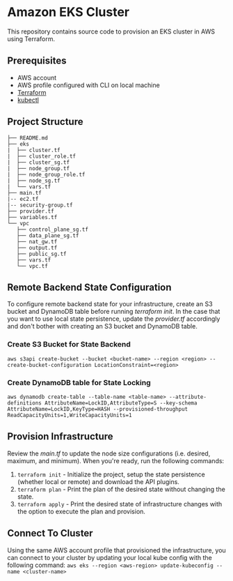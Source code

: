 # Amazon EKS Cluster
This repository contains source code to provision an EKS cluster in AWS using Terraform. 

## Prerequisites
* AWS account
* AWS profile configured with CLI on local machine
* [Terraform](https://www.terraform.io/)
* [kubectl](https://kubernetes.io/docs/tasks/tools/)

## Project Structure

```
├── README.md
├── eks
|  ├── cluster.tf
|  ├── cluster_role.tf
|  ├── cluster_sg.tf
|  ├── node_group.tf
|  ├── node_group_role.tf
|  ├── node_sg.tf
|  └── vars.tf
├── main.tf
|-- ec2.tf
|-- security-group.tf
├── provider.tf
├── variables.tf
└── vpc
   ├── control_plane_sg.tf
   ├── data_plane_sg.tf
   ├── nat_gw.tf
   ├── output.tf
   ├── public_sg.tf
   ├── vars.tf
   └── vpc.tf
```

## Remote Backend State Configuration
To configure remote backend state for your infrastructure, create an S3 bucket and DynamoDB table before running *terraform init*. In the case that you want to use local state persistence, update the *provider.tf* accordingly and don't bother with creating an S3 bucket and DynamoDB table.

### Create S3 Bucket for State Backend
```aws s3api create-bucket --bucket <bucket-name> --region <region> --create-bucket-configuration LocationConstraint=<region>```

### Create DynamoDB table for State Locking
```aws dynamodb create-table --table-name <table-name> --attribute-definitions AttributeName=LockID,AttributeType=S --key-schema AttributeName=LockID,KeyType=HASH --provisioned-throughput ReadCapacityUnits=1,WriteCapacityUnits=1```

## Provision Infrastructure
Review the *main.tf* to update the node size configurations (i.e. desired, maximum, and minimum). When you're ready, run the following commands:
1. `terraform init` - Initialize the project, setup the state persistence (whether local or remote) and download the API plugins.
2. `terraform plan` - Print the plan of the desired state without changing the state.
3. `terraform apply` - Print the desired state of infrastructure changes with the option to execute the plan and provision. 

## Connect To Cluster
Using the same AWS account profile that provisioned the infrastructure, you can connect to your cluster by updating your local kube config with the following command:
`aws eks --region <aws-region> update-kubeconfig --name <cluster-name>`


